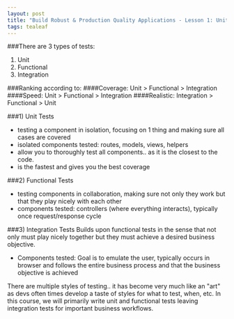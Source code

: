 ```yaml
---
layout: post
title: "Build Robust & Production Quality Applications - Lesson 1: Unit vs. Functional vs. Integration Tests"
tags: tealeaf
---
```

###There are 3 types of tests:
1. Unit
2. Functional
3. Integration

###Ranking according to:
####Coverage:
Unit > Functional > Integration
####Speed:
Unit > Functional > Integration
####Realistic:
Integration > Functional > Unit

###1) Unit Tests
- testing a component in isolation, focusing on 1 thing and making sure all cases are covered
- isolated components tested: routes, models, views, helpers
- allow you to thoroughly test all components.. as it is the closest to the code.
- is the fastest and gives you the best coverage



###2) Functional Tests
- testing components in collaboration, making sure not only they work but that they play nicely with each other
- components tested: controllers (where everything interacts), typically once request/response cycle


###3) Integration Tests
Builds upon functional tests in the sense that not only must play nicely together but they must achieve a desired business objective.

* Components tested: Goal is to emulate the user, typically occurs in browser and follows the entire business process and
that the business objective is achieved

There are multiple styles of testing.. it has become very much like an "art" as devs often times develop a taste of styles for what to test, when, etc. In this course, we will primarily write unit and functional tests leaving integration tests for important business workflows.

